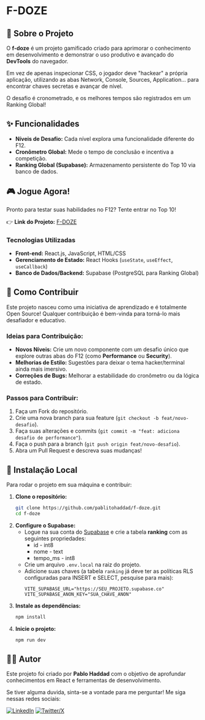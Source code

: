 # F-DOZE

## 🎯 Sobre o Projeto

O **f-doze** é um projeto gamificado criado para aprimorar o conhecimento em desenvolvimento e demonstrar o uso produtivo e avançado do **DevTools** do navegador.

Em vez de apenas inspecionar CSS, o jogador deve "hackear" a própria aplicação, utilizando as abas Network, Console, Sources, Application... para encontrar chaves secretas e avançar de nível.

O desafio é cronometrado, e os melhores tempos são registrados em um Ranking Global!

## ✨ Funcionalidades

* **Níveis de Desafio:** Cada nível explora uma funcionalidade diferente do F12.
* **Cronômetro Global:** Mede o tempo de conclusão e incentiva a competição.
* **Ranking Global (Supabase):** Armazenamento persistente do Top 10 via banco de dados.

## 🎮 Jogue Agora!

Pronto para testar suas habilidades no F12? Tente entrar no Top 10!

👉 **Link do Projeto:** [F-DOZE](https://f-doze.vercel.app/)

### Tecnologias Utilizadas

* **Front-end:** React.js, JavaScript, HTML/CSS
* **Gerenciamento de Estado:** React Hooks (`useState`, `useEffect`, `useCallback`)
* **Banco de Dados/Backend:** Supabase (PostgreSQL para Ranking Global)

## 🤝 Como Contribuir

Este projeto nasceu como uma iniciativa de aprendizado e é totalmente Open Source! Qualquer contribuição é bem-vinda para torná-lo mais desafiador e educativo.

### Ideias para Contribuição:

* **Novos Níveis:** Crie um novo componente com um desafio único que explore outras abas do F12 (como **Performance** ou **Security**).
* **Melhorias de Estilo:** Sugestões para deixar o tema hacker/terminal ainda mais imersivo.
* **Correções de Bugs:** Melhorar a estabilidade do cronômetro ou da lógica de estado.

### Passos para Contribuir:

1.  Faça um Fork do repositório.
2.  Crie uma nova branch para sua feature (`git checkout -b feat/novo-desafio`).
3.  Faça suas alterações e commits (`git commit -m "feat: adiciona desafio de performance"`).
4.  Faça o push para a branch (`git push origin feat/novo-desafio`).
5.  Abra um Pull Request e descreva suas mudanças!

## 📄 Instalação Local

Para rodar o projeto em sua máquina e contribuir:

1.  **Clone o repositório:**
    ```bash
    git clone https://github.com/pablitohaddad/f-doze.git
    cd f-doze
    ```
2.  **Configure o Supabase:**
    * Logue na sua conta do [Supabase](https://supabase.com/) e crie a tabela **ranking** com as seguintes propriedades:
      -  id - int8
      -  nome - text
      -  tempo_ms - int8
    * Crie um arquivo `.env.local` na raiz do projeto.
    * Adicione suas chaves (a tabela `ranking` já deve ter as políticas RLS configuradas para INSERT e SELECT, pesquise para mais):
        ```env
        VITE_SUPABASE_URL="https://SEU_PROJETO.supabase.co"
        VITE_SUPABASE_ANON_KEY="SUA_CHAVE_ANON"
        ```
4.  **Instale as dependências:**
    ```bash
    npm install
    ```
5.  **Inicie o projeto:**
    ```bash
    npm run dev
    ```

## 🧑‍💻 Autor

Este projeto foi criado por **Pablo Haddad** com o objetivo de aprofundar conhecimentos em React e ferramentas de desenvolvimento.

Se tiver alguma duvida, sinta-se a vontade para me perguntar! Me siga nessas redes sociais:

[![LinkedIn](https://img.shields.io/badge/LinkedIn-0A66C2?style=for-the-badge&logo=linkedin&logoColor=white)](https://linkedin.com/in/pablohaddad)
[![Twitter/X](https://img.shields.io/badge/X-000000?style=for-the-badge&logo=x&logoColor=white)](https://x.com/devhaddad)
